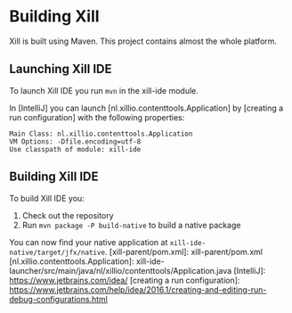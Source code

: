 Building Xill
=============

Xill is built using Maven. This project contains almost the whole
platform.

Launching Xill IDE
------------------
To launch Xill IDE you run `mvn` in the xill-ide module.

In [IntelliJ] you can launch [nl.xillio.contenttools.Application] by
[creating a run configuration] with the following properties:

    Main Class: nl.xillio.contenttools.Application
    VM Options: -Dfile.encoding=utf-8
    Use classpath of module: xill-ide
    
Building Xill IDE
-----------------
To build Xill IDE you:

1. Check out the repository
2. Run `mvn package -P build-native` to build a native package

You can now find your native application at `xill-ide-native/target/jfx/native`.
[xill-parent/pom.xml]: xill-parent/pom.xml
[nl.xillio.contenttools.Application]: xill-ide-launcher/src/main/java/nl/xillio/contenttools/Application.java
[IntelliJ]: https://www.jetbrains.com/idea/
[creating a run configuration]: https://www.jetbrains.com/help/idea/2016.1/creating-and-editing-run-debug-configurations.html
